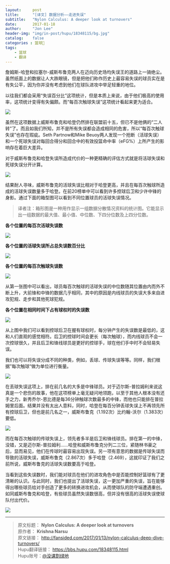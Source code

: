 ```yaml
---
layout:     post
title:      "[译文] 数据分析——走进失误"
subtitle:   "Nylon Calculus: A deeper look at turnovers"
date:       2017-01-18
author:     "Jon Lee"
header-img: "img/in-post/hupu/18348115/bg.jpg"
catalog:    false
categories : 篮球🏀
tags:
    - 篮球
    - 翻译
---
```


詹姆斯-哈登和拉塞尔-威斯布鲁克两人在迈向历史场均失误王的道路上一骑绝尘。虽然纸面上的数据让人大跌眼镜，但是把他们称作历史上最容易失误的球员实在是有失公平，因为你并没有考虑到他们在球队进攻中举足轻重的地位。

以往我们都会采用“失误百分比”这项统计，但是本质上来说，由于他们极高的使用率，这项统计变得有失偏颇。而“每百次触球失误”这项统计看起来更为适合。

![](/img/in-post/hupu/18348115/2.webp)

虽然在这项数据上威斯布鲁克和哈登仍然排在联盟前十五，但已不是他俩的“二人转”了。而且如我们所知，并不是所有失误都会造成相同的危害，所以“每百次触球失误”也存在瑕疵。Seth Partnow和Mike Beuoy两人发现一个抢断（活球失误）和一个死球失误对每回合得分和回合中的有效投篮命中率（eFG%）上所产生的影响存在着巨大差异。

对于威斯布鲁克和哈登失误所造成代价的一种更精确的评估方式就是将活球失误和死球失误分开计算。

![](/img/in-post/hupu/18348115/3.webp)

结果耐人寻味，威斯布鲁克的活球失误比相对于哈登更高，并且在每百次触球所造成的活球失误数量多于哈登。在前20榜单中可以看到许多控球后卫和少许中锋的身影。通过下面的箱型图可以看到不同位置球员的活球失误情况。

>译者注：箱形图是一种用作显示一组数据分散情况资料的统计图。它能显示出一组数据的最大值、最小值、中位数、下四分位数及上四分位数。

**各个位置的每百次活球失误数**

![](/img/in-post/hupu/18348115/4.webp)

**各个位置的活球失误所占总失误数百分比**

![](/img/in-post/hupu/18348115/5.webp)

**各个位置的每百次触球失误数**

![](/img/in-post/hupu/18348115/6.webp)

从第一张图中可以看出，球员每百次触球的活球失误的中位数随其位置由内而外不断上升，大前锋和中锋的数据几乎相同，其中的原因是内线球员的失误大多来自进攻犯规、走步和其他死球犯规。

**各个位置在相同时间下占有球权时的失误数**

![](/img/in-post/hupu/18348115/7.webp)

从上图中我们可以看到控球后卫在握有球权时，每分钟产生的失误数是最低的，这和人们直观的感觉相符。后卫的控球时间会更长（每次触球），而内线球员不会一次控球很久，并且后卫和锋线球员是更好的控球手，球在他们手中时不会轻易失误。

我们也可以将失误分成不同的种类，例如，丢球、传球失误等等。同样，我们根据”每次触球“做为单位进行衡量。

![](/img/in-post/hupu/18348115/8.png)

在丢球失误这项上，排在前几名的大多是中锋球员。对于迈尔斯-普拉姆利来说这真是一个悲伤的故事，他在这项榜单上毫无疑问地领跑，以至于其他人根本没有还手之力，新秀乔尔-恩比德是每36分钟触球次数最多的中锋，而他也只能排在普拉姆里后面。结果并没有太出人意料，同时，哈登在每百分钟丢球失误上不再领先所有控球后卫，但也是前几名之一，威斯布鲁克（1.192次）比约翰-沃尔（1.383次）要低。

![](/img/in-post/hupu/18348115/9.png)

而在每百次触球的传球失误上，领先者多半是后卫和锋线球员。排在第一的中锋，没错，又是迈尔斯-普拉姆利......哈登和威斯布鲁克分列二三位，紧随林书豪之后，显而易见，他们在传球时最容易出现失误。另一项有意思的数据是传球失误而导致的活球失误，威斯布鲁克（2.867次）多于哈登（2.469），这就印证了我们之前所说，威斯布鲁克的活球失误数要高于哈登。

当看到这些失误数时，我们能对球员在他们的进攻角色中是否能控制好篮球有了更清晰的认识。与此同时，我们也提出了活球失误，这一更加严重的失误，旨在能够得出哪些球员给对手创造了更多的转换进攻机会，从而使球队的防守端遭遇重创。如同威斯布鲁克和哈登，有些球员虽然失误数很高，但并没有很高的活球失误使球队付出代价。

![](/img/in-post/hupu/18348115/1.webp)

---

> 原文标题： **Nylon Calculus: A deeper look at turnovers**  
原作者： **Krishna Narsu**  
原文链接： http://fansided.com/2017/01/13/nylon-calculus-deep-dive-turnovers/  
Hupu翻译链接： https://bbs.hupu.com/18348115.html  
Hupu账号：[@没课割绿地](https://my.hupu.com/44713781645440)
